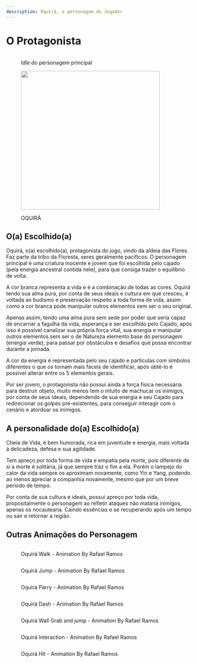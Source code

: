 ```yaml
---
description: Oquirá, o personagem do Jogador
---
```


# O Protagonista

<figure><img src="../.gitbook/assets/MenuSemLogo.gif" alt=""><figcaption><p>Idle do personagem principal</p></figcaption></figure>

<figure><img src="../.gitbook/assets/Oquirá.png" alt="" width="375"><figcaption><p>OQUIRÁ</p></figcaption></figure>

## O(a) Escolhido(a)

Oquirá, o(a) escolhido(a), protagonista do jogo, vindo da aldeia das Flores. Faz parte da tribo da Floresta, seres geralmente pacíficos. O personagem principal é uma criatura inocente e jovem que foi escolhida pelo cajado (pela energia ancestral contida nele), para que consiga trazer o equilíbrio de volta.

A cor branca  representa a vida e é a combinação de todas as cores. Oquirá tendo sua alma pura, por conta de seus ideais e cultura em que cresceu, é voltada ao budismo e preservação respeito a toda forma de vida, assim como a cor branca pode manipular outros elementos sem ser o seu original.

Apenas assim, tendo uma alma pura sem sede por poder que seria capaz de encarnar a fagulha da vida, esperança e ser escolhido pelo Cajado, após isso é possível canalizar sua própria força vital, sua energia e manipular outros elementos sem ser o de Natureza elemento base do personagem (energia verde), para passar por obstáculos e desafios que possa encontrar durante a jornada.

A cor da energia é representada pelo seu cajado e partículas com símbolos diferentes o que os tornam mais fáceis de identificar, após obtê-lo é possível alterar entre os 5 elementos gerais.

Por ser jovem, o protagonista não possui ainda a força física necessária para destruir objeto, muito menos tem o intuito de machucar os inimigos, por conta de seus ideais, dependendo de sua energia e seu Cajado para redirecionar os golpes pré-existentes, para conseguir interagir com o cenário e atordoar os inimigos.

## A personalidade do(a) Escolhido(a)

Cheia de Vida, é bem humorada, rica em juventude e energia, mais voltada à delicadeza, defesa e sua agilidade.

Tem apreço por toda forma de vida e empatia pela morte, pois diferente de si a morte é solitária, já que sempre traz o fim a ela. Porém o lampejo do calor da vida sempre os aproximam novamente, como Yin e Yang, podendo ao menos apreciar a companhia novamente, mesmo que por um breve período de tempo.

Por conta de sua cultura e ideais, possui apreço por toda vida, propositalmente o personagem ao refletir ataques não mataria inimigos, apenas os nocautearia. Caindo essências e se recuperando após um tempo ou sair e retornar a região.

## Outras Animações do Personagem

<div>

<figure><img src="../.gitbook/assets/OquiraRun.gif" alt=""><figcaption><p>Oquirá Walk - Animation By Rafael Ramos</p></figcaption></figure>

 

<figure><img src="../.gitbook/assets/OquiraJump (1).gif" alt=""><figcaption><p>Oquirá Jump - Animation By Rafael Ramos</p></figcaption></figure>

</div>

<div>

<figure><img src="../.gitbook/assets/OquiraParry.gif" alt=""><figcaption><p>Oquirá Parry - Animation By Rafael Ramos</p></figcaption></figure>

 

<figure><img src="../.gitbook/assets/OquiraDashExport.gif" alt=""><figcaption><p>Oquirá Dash - Animation By Rafael Ramos</p></figcaption></figure>

 

<figure><img src="../.gitbook/assets/OquiraWallGrab (1).gif" alt=""><figcaption><p>Oquirá Wall Grab and jump - Animation By Rafael Ramos</p></figcaption></figure>

</div>

<div>

<figure><img src="../.gitbook/assets/OquiraInteracao.gif" alt=""><figcaption><p>Oquirá Interaction - Animation By Rafael Ramos</p></figcaption></figure>

 

<figure><img src="../.gitbook/assets/OquiraDano.gif" alt=""><figcaption><p>Oquirá Hit - Animation By Rafael Ramos</p></figcaption></figure>

</div>

